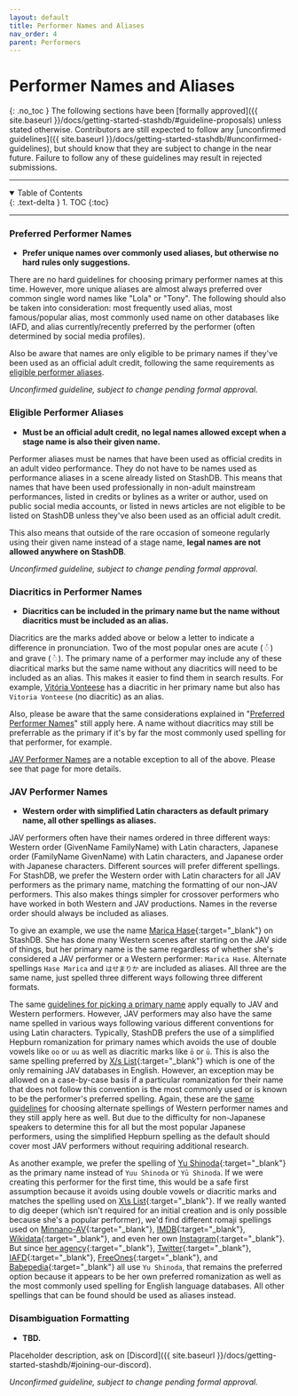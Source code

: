 ```yaml
---
layout: default
title: Performer Names and Aliases
nav_order: 4
parent: Performers
---
```


# **Performer Names and Aliases**
{: .no_toc }
The following sections have been [formally approved]({{ site.baseurl }}/docs/getting-started-stashdb/#guideline-proposals) unless stated otherwise. Contributors are still expected to follow any [unconfirmed guidelines]({{ site.baseurl }}/docs/getting-started-stashdb/#unconfirmed-guidelines), but should know that they are subject to change in the near future. Failure to follow any of these guidelines may result in rejected submissions.

***

<details open markdown="block">
  <summary>
    Table of Contents
  </summary>
  {: .text-delta }
1. TOC
{:toc}
</details>

***

### Preferred Performer Names
- **Prefer unique names over commonly used aliases, but otherwise no hard rules only suggestions.**

There are no hard guidelines for choosing primary performer names at this time. However, more unique aliases are almost always preferred over common single word names like "Lola" or "Tony". The following should also be taken into consideration: most frequently used alias, most famous/popular alias, most commonly used name on other databases like IAFD, and alias currently/recently preferred by the performer (often determined by social media profiles).

Also be aware that names are only eligible to be primary names if they've been used as an official adult credit, following the same requirements as [eligible performer aliases](#eligible-performer-aliases).

_Unconfirmed guideline, subject to change pending formal approval._

### Eligible Performer Aliases
- **Must be an official adult credit, no legal names allowed except when a stage name is also their given name.**

Performer aliases must be names that have been used as official credits in an adult video performance. They do not have to be names used as performance aliases in a scene already listed on StashDB. This means that names that have been used professionally in non-adult mainstream performances, listed in credits or bylines as a writer or author, used on public social media accounts, or listed in news articles are not eligible to be listed on StashDB unless they've also been used as an official adult credit.

This also means that outside of the rare occasion of someone regularly using their given name instead of a stage name, **legal names are not allowed anywhere on StashDB**.

_Unconfirmed guideline, subject to change pending formal approval._

### Diacritics in Performer Names
- **Diacritics can be included in the primary name but the name without diacritics must be included as an alias.**

Diacritics are the marks added above or below a letter to indicate a difference in pronunciation. Two of the most popular ones are acute ( ◌́ ) and grave ( ◌̀ ). The primary name of a performer may include any of these diacritical marks but the same name without any diacritics will need to be included as an alias. This makes it easier to find them in search results. For example, [Vitória Vonteese](https://stashdb.org/performers/fbd10ce7-3209-4788-b84f-3a2ec1b19326) has a diacritic in her primary name but also has `Vitoria Vonteese` (no diacritic) as an alias.

Also, please be aware that the same considerations explained in "[Preferred Performer Names](#preferred-performer-names)" still apply here. A name without diacritics may still be preferrable as the primary if it's by far the most commonly used spelling for that performer, for example.

[JAV Performer Names](#jav-performer-names) are a notable exception to all of the above. Please see that page for more details.

### JAV Performer Names
- **Western order with simplified Latin characters as default primary name, all other spellings as aliases.**

JAV performers often have their names ordered in three different ways: Western order (GivenName FamilyName) with Latin characters, Japanese order (FamilyName GivenName) with Latin characters, and Japanese order with Japanese characters. Different sources will prefer different spellings. For StashDB, we prefer the Western order with Latin characters for all JAV performers as the primary name, matching the formatting of our non-JAV performers. This also makes things simpler for crossover performers who have worked in both Western and JAV productions. Names in the reverse order should always be included as aliases.

To give an example, we use the name [Marica Hase](https://stashdb.org/performers/d4f1a54f-ddc7-4f50-a356-d417802cab1c){:target="_blank"} on StashDB. She has done many Western scenes after starting on the JAV side of things, but her primary name is the same regardless of whether she's considered a JAV performer or a Western performer: `Marica Hase`. Alternate spellings `Hase Marica` and `はせまりか` are included as aliases. All three are the same name, just spelled three different ways following three different formats.

The same [guidelines for picking a primary name](#preferred-performer-names) apply equally to JAV and Western performers. However, JAV performers may also have the same name spelled in various ways following various different conventions for using Latin characters. Typically, StashDB prefers the use of a simplified Hepburn romanization for primary names which avoids the use of double vowels like `oo` or `uu` as well as diacritic marks like `ō` or `ū`. This is also the same spelling preferred by [X/s List](https://xslist.org/en){:target="_blank"} which is one of the only remaining JAV databases in English. However, an exception may be allowed on a case-by-case basis if a particular romanization for their name that does not follow this convention is the most commonly used or is known to be the performer's preferred spelling. Again, these are the [same guidelines](#preferred-performer-names) for choosing alternate spellings of Western performer names and they still apply here as well. But due to the difficulty for non-Japanese speakers to determine this for all but the most popular Japanese performers, using the simplified Hepburn spelling as the default should cover most JAV performers without requiring additional research.

As another example, we prefer the spelling of [Yu Shinoda](https://stashdb.org/performers/8465400a-eb3c-4c3f-a78f-09d7541cf27d){:target="_blank"} as the primary name instead of `Yuu Shinoda` or `Yū Shinoda`. If we were creating this performer for the first time, this would be a safe first assumption because it avoids using double vowels or diacritic marks and matches the spelling used on [X\s List](https://xslist.org/en/model/13.html){:target="_blank"}. If we really wanted to dig deeper (which isn't required for an initial creation and is only possible because she's a popular performer), we'd find different romaji spellings used on [Minnano-AV](http://www.minnano-av.com/actress504478.html){:target="_blank"}, [IMDB](https://www.imdb.com/name/nm6193437/){:target="_blank"}, [Wikidata](https://www.wikidata.org/wiki/Q11603788){:target="_blank"}, and even her own [Instagram](https://www.instagram.com/yuu_shinoda){:target="_blank"}. But since [her agency](http://www.t-powers.co.jp/official/talent/%e7%af%a0%e7%94%b0%e3%82%86%e3%81%86/){:target="_blank"}, [Twitter](https://twitter.com/yu_shinoda){:target="_blank"}, [IAFD](https://www.iafd.com/person.rme/perfid=yushinoda/gender=f/yu-shinoda.htm){:target="_blank"}, [FreeOnes](https://www.freeones.com/yu-shinoda){:target="_blank"}, and [Babepedia](https://www.babepedia.com/babe/Yu_Shinoda){:target="_blank"} all use `Yu Shinoda`, that remains the preferred option because it appears to be her own preferred romanization as well as the most commonly used spelling for English language databases. All other spellings that can be found should be used as aliases instead.

### Disambiguation Formatting
- **TBD.**

Placeholder description, ask on [Discord]({{ site.baseurl }}/docs/getting-started-stashdb/#joining-our-discord).

_Unconfirmed guideline, subject to change pending formal approval._
